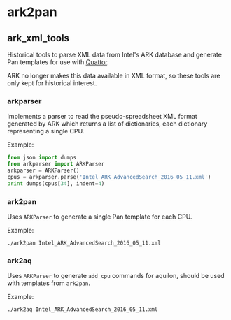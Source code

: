 # ark2pan


## ark_xml_tools

Historical tools to parse XML data from Intel's ARK database and generate Pan templates for use with [Quattor](www.quattor.org).

ARK no longer makes this data available in XML format, so these tools are only kept for historical interest.

### arkparser

Implements a parser to read the pseudo-spreadsheet XML format generated by ARK which returns a list of dictionaries, each dictionary representing a single CPU.

Example:
```python
from json import dumps
from arkparser import ARKParser
arkparser = ARKParser()
cpus = arkparser.parse('Intel_ARK_AdvancedSearch_2016_05_11.xml')
print dumps(cpus[34], indent=4)
```


### ark2pan

Uses `ARKParser` to generate a single Pan template for each CPU.

Example:
```
./ark2pan Intel_ARK_AdvancedSearch_2016_05_11.xml
```


### ark2aq

Uses `ARKParser` to generate `add_cpu` commands for aquilon, should be used with templates from `ark2pan`.

Example:
```
./ark2aq Intel_ARK_AdvancedSearch_2016_05_11.xml
```
